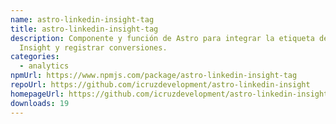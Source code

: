 ```yaml
---
name: astro-linkedin-insight-tag
title: astro-linkedin-insight-tag
description: Componente y función de Astro para integrar la etiqueta de LinkedIn
  Insight y registrar conversiones.
categories:
  - analytics
npmUrl: https://www.npmjs.com/package/astro-linkedin-insight-tag
repoUrl: https://github.com/icruzdevelopment/astro-linkedin-insight
homepageUrl: https://github.com/icruzdevelopment/astro-linkedin-insight#readme
downloads: 19
---
```


